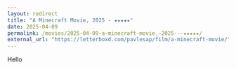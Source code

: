 ```yaml
---
layout: redirect
title: "A Minecraft Movie, 2025 - ★★★★★"
date: 2025-04-09
permalink: /movies/2025-04-09-a-minecraft-movie,-2025---★★★★★/
external_url: "https://letterboxd.com/pavlesap/film/a-minecraft-movie/"
---
```

Hello
